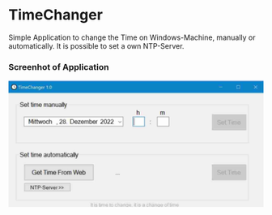 # TimeChanger
Simple Application to change the Time on Windows-Machine, manually or automatically. It is possible to set a own NTP-Server.


### Screenhot of Application

![alt text](https://github.com/Thom-Mon/TimeChanger/blob/master/Screenhots/TimeChanger_LowRes.jpg)
